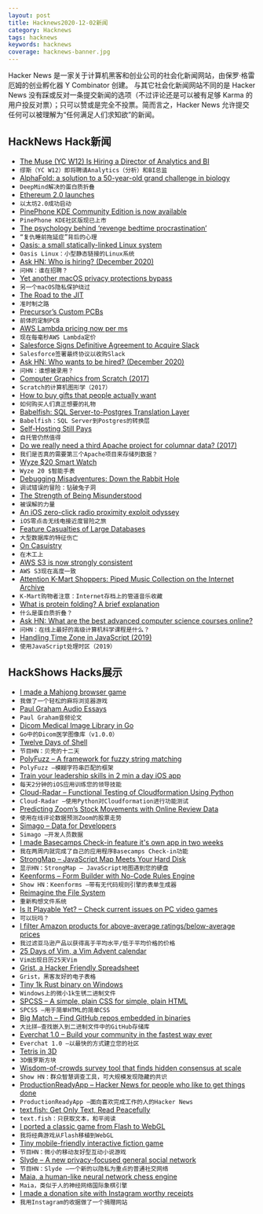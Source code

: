 ```yaml
---
layout: post
title: Hacknews2020-12-02新闻
category: Hacknews
tags: hacknews
keywords: hacknews
coverage: hacknews-banner.jpg
---
```


Hacker News 是一家关于计算机黑客和创业公司的社会化新闻网站，由保罗·格雷厄姆的创业孵化器 Y Combinator 创建。
与其它社会化新闻网站不同的是 Hacker News 没有踩或反对一条提交新闻的选项（不过评论还是可以被有足够 Karma 的用户投反对票）；只可以赞或是完全不投票。简而言之，Hacker News 允许提交任何可以被理解为“任何满足人们求知欲”的新闻。

## HackNews Hack新闻


- [The Muse (YC W12) Is Hiring a Director of Analytics and BI](https://www.themuse.com/jobs/themuse/director-of-analytics-business-intelligence)
- `缪斯（YC W12）即将聘请Analytics（分析）和BI总监`
- [AlphaFold: a solution to a 50-year-old grand challenge in biology](https://deepmind.com/blog/article/alphafold-a-solution-to-a-50-year-old-grand-challenge-in-biology)
- `DeepMind解决的蛋白质折叠`
- [Ethereum 2.0 launches](https://twitter.com/ethereum/status/1333743998637400073)
- `以太坊2.0成功启动`
- [PinePhone KDE Community Edition is now available](https://www.pine64.org/2020/12/01/kde-community-edition-is-now-available/)
- `PinePhone KDE社区版现已上市`
- [The psychology behind ‘revenge bedtime procrastination’](https://www.bbc.com/worklife/article/20201123-the-psychology-behind-revenge-bedtime-procrastination)
- `“复仇睡前拖延症”背后的心理`
- [Oasis: a small statically-linked Linux system](https://github.com/oasislinux/oasis)
- `Oasis Linux：小型静态链接的Linux系统`
- [Ask HN: Who is hiring? (December 2020)](item?id=25266288)
- `问HN：谁在招聘？ `
- [Yet another macOS privacy protections bypass](https://lapcatsoftware.com/articles/disclosure3.html)
- `另一个macOS隐私保护绕过`
- [The Road to the JIT](http://blog.erlang.org/the-road-to-the-jit/)
- `准时制之路`
- [Precursor’s Custom PCBs](https://www.bunniestudios.com/blog/?p=6011)
- `前体的定制PCB`
- [AWS Lambda pricing now per ms](https://aws.amazon.com/lambda/pricing/)
- `现在每毫秒AWS Lambda定价`
- [Salesforce Signs Definitive Agreement to Acquire Slack](https://www.salesforce.com/news/press-releases/2020/12/01/salesforce-definitive-agreement-update/)
- `Salesforce签署最终协议以收购Slack`
- [Ask HN: Who wants to be hired? (December 2020)](item?id=25266287)
- `问HN：谁想被录用？ `
- [Computer Graphics from Scratch (2017)](https://www.gabrielgambetta.com/computer-graphics-from-scratch/)
- `Scratch的计算机图形学（2017）`
- [How to buy gifts that people actually want](https://www.willpatrick.co.uk/articles/how-to-buy-gifts-that-people-actually-want)
- `如何购买人们真正想要的礼物`
- [Babelfish: SQL Server-to-Postgres Translation Layer](https://aws.amazon.com/blogs/opensource/want-more-postgresql-you-just-might-like-babelfish/)
- `Babelfish：SQL Server到Postgres的转换层`
- [Self-Hosting Still Pays](https://www.servethehome.com/falling-from-the-sky-2020-self-hosting-still-pays/)
- `自托管仍然值得`
- [Do we really need a third Apache project for columnar data? (2017)](http://dbmsmusings.blogspot.com/2017/10/apache-arrow-vs-parquet-and-orc-do-we.html)
- `我们是否真的需要第三个Apache项目来存储列数据？ `
- [Wyze $20 Smart Watch](https://wyze.com/wyze-watch.html)
- `Wyze 20 $智能手表`
- [Debugging Misadventures: Down the Rabbit Hole](http://jamie-wong.com/post/debugging-misadventures/)
- `调试错误的冒险：钻破兔子洞`
- [The Strength of Being Misunderstood](https://blog.samaltman.com/the-strength-of-being-misunderstood)
- `被误解的力量`
- [An iOS zero-click radio proximity exploit odyssey](https://googleprojectzero.blogspot.com/2020/12/an-ios-zero-click-radio-proximity.html)
- `iOS零点击无线电接近度冒险之旅`
- [Feature Casualties of Large Databases](https://brandur.org/large-database-casualties)
- `大型数据库的特征伤亡`
- [On Casuistry](https://philosophynow.org/issues/141/On_Casuistry)
- `在木工上`
- [AWS S3 is now strongly consistent](https://aws.amazon.com/s3/consistency/)
- `AWS S3现在高度一致`
- [Attention K-Mart Shoppers: Piped Music Collection on the Internet Archive](https://archive.org/details/attentionkmartshoppers)
- `K-Mart购物者注意：Internet存档上的管道音乐收藏`
- [What is protein folding? A brief explanation](https://rootsofprogress.org/alphafold-protein-folding-explainer)
- `什么是蛋白质折叠？`
- [Ask HN: What are the best advanced computer science courses online?](item?id=25271676)
- `问HN：在线上最好的高级计算机科学课程是什么？`
- [Handling Time Zone in JavaScript (2019)](https://medium.com/@toastui/handling-time-zone-in-javascript-547e67aa842d)
- `使用JavaScript处理时区（2019）`


## HackShows Hacks展示

- [ I made a Mahjong browser game](https://www.jongmah.com)
- `我做了一个轻松的麻将浏览器游戏`
- [ Paul Graham Audio Essays](https://podcasts.apple.com/us/podcast/paul-graham-essays-audio/id1541006958)
- `Paul Graham音频论文`
- [ Dicom Medical Image Library in Go](https://github.com/suyashkumar/dicom/tree/v1.0.0)
- `Go中的Dicom医学图像库（v1.0.0）`
- [ Twelve Days of Shell](https://12days.cmdchallenge.com/)
- `节目HN：贝壳的十二天`
- [ PolyFuzz – A framework for fuzzy string matching](https://github.com/MaartenGr/PolyFuzz)
- `PolyFuzz –模糊字符串匹配的框架`
- [ Train your leadership skills in 2 min a day iOS app](https://apps.apple.com/app/bunch-daily-leadership-coach/id1500872908)
- `每天2分钟的iOS应用训练您的领导技能`
- [ Cloud-Radar – Functional Testing of Cloudformation Using Python](https://github.com/DontShaveTheYak/cloud-radar)
- `Cloud-Radar –使用Python对Cloudformation进行功能测试`
- [ Predicting Zoom’s Stock Movements with Online Review Data](https://blog.datashake.com/predicting-zooms-stock-movements-with-online-review-data/)
- `使用在线评论数据预测Zoom的股票走势`
- [ Simago – Data for Developers](https://github.com/alexanderharms/Simago)
- `Simago –开发人员数据`
- [ I made Basecamps Check-in feature it's own app in two weeks](https://www.letscheckin.co/?ref=hn)
- `我在两周内就完成了自己的应用程序Basecamps Check-in功能`
- [ StrongMap – JavaScript Map Meets Your Hard Disk](https://github.com/c9fe/StrongMap)
- `显示HN：StrongMap – JavaScript地图遇到您的硬盘`
- [ Keenforms – Form Builder with No-Code Rules Engine](https://www.keenforms.com)
- `Show HN：Keenforms –带有无代码规则引擎的表单生成器`
- [ Reimagine the File System](https://amoffat.github.io/supertag/)
- `重新构想文件系统`
- [ Is It Playable Yet? – Check current issues on PC video games](https://iipy.fyi)
- `可以玩吗？ `
- [ I filter Amazon products for above-average ratings/below-average prices](https://www.goodcheapandfast.com)
- `我过滤亚马逊产品以获得高于平均水平/低于平均价格的价格`
- [ 25 Days of Vim, a Vim Advent calendar](https://vimtricks.com/25-days-of-vim_2020/)
- `Vim出现日历25天Vim`
- [ Grist, a Hacker Friendly Spreadsheet](https://www.getgrist.com/blog)
- `Grist，黑客友好的电子表格`
- [ Tiny 1k Rust binary on Windows](https://github.com/mcountryman/min-sized-rust-windows)
- `Windows上的微小1k生锈二进制文件`
- [ SPCSS – A simple, plain CSS for simple, plain HTML](https://github.com/susam/spcss)
- `SPCSS –用于简单HTML的简单CSS`
- [ Big Match – Find GitHub repos embedded in binaries](https://bigmatch.rev.ng)
- `大比拼–查找嵌入到二进制文件中的GitHub存储库`
- [ Everchat 1.0 – Build your community in the fastest way ever](https://everch.at)
- `Everchat 1.0 –以最快的方式建立您的社区`
- [ Tetris in 3D](https://www.blocking.games)
- `3D俄罗斯方块`
- [ Wisdom-of-crowds survey tool that finds hidden consensus at scale](http://opinionx.co)
- `Show HN：群众智慧调查工具，可大规模发现隐藏的共识`
- [ ProductionReadyApp – Hacker News for people who like to get things done](https://productionreadyapp.com)
- `ProductionReadyApp –面向喜欢完成工作的人的Hacker News`
- [ text.fish: Get Only Text, Read Peacefully](https://text.fish/?q=hn)
- `text.fish：只获取文本，和平阅读`
- [ I ported a classic game from Flash to WebGL](https://varten.com/?hn)
- `我将经典游戏从Flash移植到WebGL`
- [ Tiny mobile-friendly interactive fiction game](https://memalign.github.io/m/dungeon/index.html)
- `节目HN：微小的移动友好型互动小说游戏`
- [ Slyde – A new privacy-focused general social network](https://slyde.network)
- `节目HN：Slyde –一个新的以隐私为重点的普通社交网络`
- [ Maia, a human-like neural network chess engine](https://maiachess.com/)
- `Maia，类似于人的神经网络国际象棋引擎`
- [ I made a donation site with Instagram worthy receipts](https://igivefor.com/)
- `我用Instagram的收据做了一个捐赠网站`

